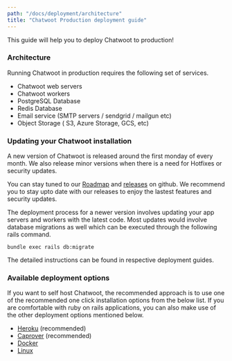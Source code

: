 ```yaml
---
path: "/docs/deployment/architecture"
title: "Chatwoot Production deployment guide"
---
```


This guide will help you to deploy Chatwoot to production!

### Architecture

Running Chatwoot in production requires the following set of services.

* Chatwoot web servers
* Chatwoot workers
* PostgreSQL  Database
* Redis Database
* Email service (SMTP servers / sendgrid / mailgun etc)
* Object Storage ( S3, Azure Storage, GCS, etc)


### Updating your Chatwoot installation

A new version of Chatwoot is released around the first monday of every month. We also release minor versions when there is a need for Hotfixes or security updates.

You can stay tuned to our [Roadmap](https://github.com/chatwoot/chatwoot/milestones) and [releases](https://github.com/chatwoot/chatwoot/releases) on github. We recommend you to stay upto date with our releases to enjoy the lastest features and security updates.

The deployment process for a newer version involves updating your app servers and workers with the latest code. Most updates would involve database migrations as well which can be executed through the following rails command.

```
bundle exec rails db:migrate
```

The detailed instructions can be found in respective deployment guides.

### Available deployment options

If you want to self host Chatwoot, the recommended approach is to use one of the recommended one click installation options from the below list. If you are comfortable with ruby on rails applications, you can also make use of the other deployment options mentioned below.

* [Heroku](/docs/deployment/deploy-chatwoot-with-heroku) (recommended)
* [Caprover](/docs/deployment/deploy-chatwoot-with-caprover) (recommended)
* [Docker](/docs/deployment/deploy-chatwoot-with-docker)
* [Linux](/docs/deployment/deploy-chatwoot-in-linux-vm)
